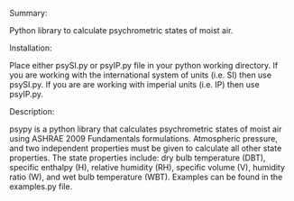 Summary:

Python library to calculate psychrometric states of moist air.

Installation:

Place either psySI.py or psyIP.py file in your python working directory. If you
are working with the international system of units (i.e. SI) then use psySI.py.
If you are are working with imperial units (i.e. IP) then use psyIP.py.

Description:

psypy is a python library that calculates psychrometric states of moist air
using ASHRAE 2009 Fundamentals formulations. Atmospheric  pressure, and two
independent properties must be given to calculate all other state properties.
The state properties include: dry bulb temperature (DBT), specific enthalpy
(H), relative humidity (RH), specific volume (V), humidity ratio (W), and wet
bulb temperature (WBT). Examples can be found in the examples.py file.
